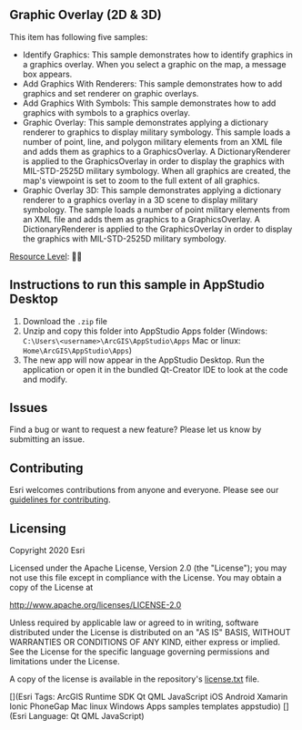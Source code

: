 
## Graphic Overlay (2D & 3D)

This item has following five samples:
- Identify Graphics: This sample demonstrates how to identify graphics in a graphics overlay. When you select a graphic on the map, a message box appears.
- Add Graphics With Renderers: This sample demonstrates how to add graphics and set renderer on graphic overlays.
- Add Graphics With Symbols: This sample demonstrates how to add graphics with symbols to a graphics overlay.
- Graphic Overlay: This sample demonstrates applying a dictionary renderer to graphics to display military symbology. This sample loads a number of point, line, and polygon military elements from an XML file and adds them as graphics to a GraphicsOverlay. A DictionaryRenderer is applied to the GraphicsOverlay in order to display the graphics with MIL-STD-2525D military symbology. When all graphics are created, the map's viewpoint is set to zoom to the full extent of all graphics.
- Graphic Overlay 3D: This sample demonstrates applying a dictionary renderer to a graphics overlay in a 3D scene to display military symbology. The sample loads a number of point military elements from an XML file and adds them as graphics to a GraphicsOverlay. A DictionaryRenderer is applied to the GraphicsOverlay in order to display the graphics with MIL-STD-2525D military symbology.

[Resource Level](https://geonet.esri.com/groups/appstudio/blog/2016/12/06/how-to-describe-our-resources-in-terms-of-difficulty-complexity-and-time-to-digest): 🍌🍌


## Instructions to run this sample in AppStudio Desktop

1. Download the `.zip` file
2. Unzip and copy this folder into AppStudio Apps folder (Windows: `C:\Users\<username>\ArcGIS\AppStudio\Apps` Mac or linux: `Home\ArcGIS\AppStudio\Apps`)
3. The new app will now appear in the AppStudio Desktop. Run the application or open it in the bundled Qt-Creator IDE to look at the code and modify.

## Issues

Find a bug or want to request a new feature?  Please let us know by submitting an issue.

## Contributing

Esri welcomes contributions from anyone and everyone. Please see our [guidelines for contributing](https://github.com/esri/contributing).

## Licensing
Copyright 2020 Esri

Licensed under the Apache License, Version 2.0 (the "License");
you may not use this file except in compliance with the License.
You may obtain a copy of the License at

http://www.apache.org/licenses/LICENSE-2.0

Unless required by applicable law or agreed to in writing, software
distributed under the License is distributed on an "AS IS" BASIS,
WITHOUT WARRANTIES OR CONDITIONS OF ANY KIND, either express or implied.
See the License for the specific language governing permissions and
limitations under the License.

A copy of the license is available in the repository's [license.txt](license.txt) file.


[](Esri Tags: ArcGIS Runtime SDK Qt QML JavaScript iOS Android Xamarin Ionic PhoneGap Mac linux Windows Apps samples templates appstudio)
[](Esri Language: Qt QML JavaScript)
